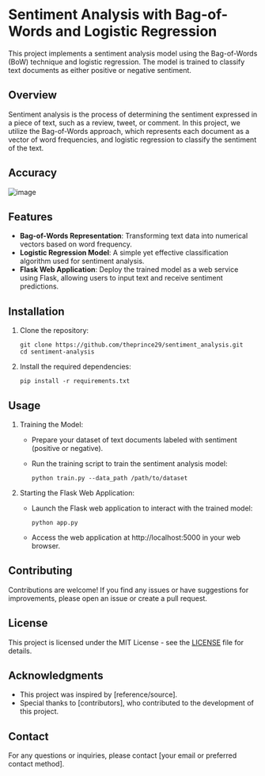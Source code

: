 # Sentiment Analysis with Bag-of-Words and Logistic Regression

This project implements a sentiment analysis model using the Bag-of-Words (BoW) technique and logistic regression. The model is trained to classify text documents as either positive or negative sentiment.

## Overview

Sentiment analysis is the process of determining the sentiment expressed in a piece of text, such as a review, tweet, or comment. In this project, we utilize the Bag-of-Words approach, which represents each document as a vector of word frequencies, and logistic regression to classify the sentiment of the text.

## Accuracy
![image](https://github.com/theprince29/sentiment_analysis/assets/113759522/3c27750b-6e22-4923-9a9b-3ec5e587dd94)


## Features

- **Bag-of-Words Representation**: Transforming text data into numerical vectors based on word frequency.
- **Logistic Regression Model**: A simple yet effective classification algorithm used for sentiment analysis.
- **Flask Web Application**: Deploy the trained model as a web service using Flask, allowing users to input text and receive sentiment predictions.

## Installation

1. Clone the repository:

    ```
    git clone https://github.com/theprince29/sentiment_analysis.git
    cd sentiment-analysis
    ```

2. Install the required dependencies:

    ```
    pip install -r requirements.txt
    ```

## Usage

1. Training the Model:

    - Prepare your dataset of text documents labeled with sentiment (positive or negative).
    - Run the training script to train the sentiment analysis model:

        ```
        python train.py --data_path /path/to/dataset
        ```

2. Starting the Flask Web Application:

    - Launch the Flask web application to interact with the trained model:

        ```
        python app.py
        ```

    - Access the web application at http://localhost:5000 in your web browser.

## Contributing

Contributions are welcome! If you find any issues or have suggestions for improvements, please open an issue or create a pull request.

## License

This project is licensed under the MIT License - see the [LICENSE](LICENSE) file for details.

## Acknowledgments

- This project was inspired by [reference/source].
- Special thanks to [contributors], who contributed to the development of this project.

## Contact

For any questions or inquiries, please contact [your email or preferred contact method].

